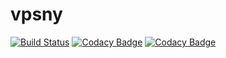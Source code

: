 # vpsny

[![Build Status](https://dev.azure.com/limaofeng/vpsny/_apis/build/status/life-lab.vpsny)](https://dev.azure.com/limaofeng/vpsny/_build/latest?definitionId=4)
[![Codacy Badge](https://api.codacy.com/project/badge/Grade/374fb8070f684a32a1f36394c9043c7a)](https://www.codacy.com/app/limaofeng/vpsny?utm_source=github.com&amp;utm_medium=referral&amp;utm_content=life-lab/vpsny&amp;utm_campaign=Badge_Grade)
[![Codacy Badge](https://api.codacy.com/project/badge/Coverage/374fb8070f684a32a1f36394c9043c7a)](https://www.codacy.com/app/limaofeng/vpsny?utm_source=github.com&utm_medium=referral&utm_content=life-lab/vpsny&utm_campaign=Badge_Coverage)
